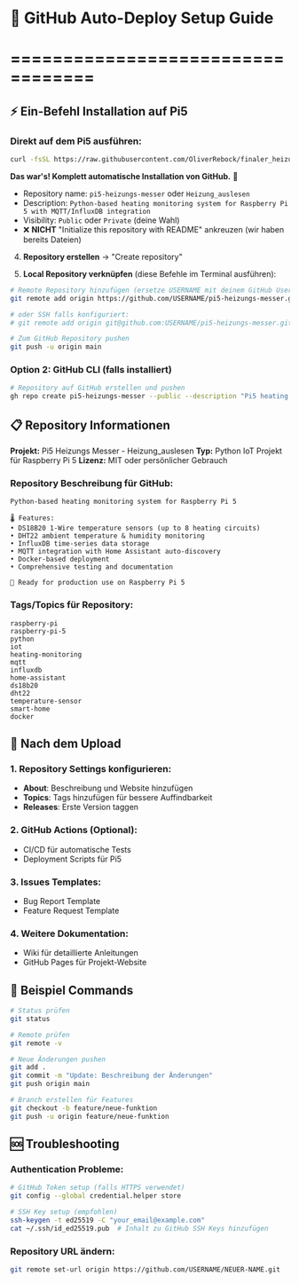 # 🚀 GitHub Auto-Deploy Setup Guide
# ==================================

## ⚡ Ein-Befehl Installation auf Pi5

### Direkt auf dem Pi5 ausführen:
```bash
curl -fsSL https://raw.githubusercontent.com/OliverRebock/finaler_heizung_ausleser/main/scripts/github_deploy.sh | bash
```

**Das war's! Komplett automatische Installation von GitHub.** 🎉
   - Repository name: `pi5-heizungs-messer` oder `Heizung_auslesen`
   - Description: `Python-based heating monitoring system for Raspberry Pi 5 with MQTT/InfluxDB integration`
   - Visibility: `Public` oder `Private` (deine Wahl)
   - ❌ **NICHT** "Initialize this repository with README" ankreuzen (wir haben bereits Dateien)

4. **Repository erstellen** → "Create repository"

5. **Local Repository verknüpfen** (diese Befehle im Terminal ausführen):

```bash
# Remote Repository hinzufügen (ersetze USERNAME mit deinem GitHub Username)
git remote add origin https://github.com/USERNAME/pi5-heizungs-messer.git

# oder SSH falls konfiguriert:
# git remote add origin git@github.com:USERNAME/pi5-heizungs-messer.git

# Zum GitHub Repository pushen
git push -u origin main
```

### Option 2: GitHub CLI (falls installiert)

```bash
# Repository auf GitHub erstellen und pushen
gh repo create pi5-heizungs-messer --public --description "Pi5 heating monitoring system" --push
```

## 📋 Repository Informationen

**Projekt:** Pi5 Heizungs Messer - Heizung_auslesen
**Typ:** Python IoT Projekt für Raspberry Pi 5
**Lizenz:** MIT oder persönlicher Gebrauch

### Repository Beschreibung für GitHub:

```
Python-based heating monitoring system for Raspberry Pi 5

🌡️ Features:
• DS18B20 1-Wire temperature sensors (up to 8 heating circuits)
• DHT22 ambient temperature & humidity monitoring  
• InfluxDB time-series data storage
• MQTT integration with Home Assistant auto-discovery
• Docker-based deployment
• Comprehensive testing and documentation

🚀 Ready for production use on Raspberry Pi 5
```

### Tags/Topics für Repository:

```
raspberry-pi
raspberry-pi-5
python
iot
heating-monitoring
mqtt
influxdb
home-assistant
ds18b20
dht22
temperature-sensor
smart-home
docker
```

## 🔧 Nach dem Upload

### 1. Repository Settings konfigurieren:
- **About**: Beschreibung und Website hinzufügen
- **Topics**: Tags hinzufügen für bessere Auffindbarkeit
- **Releases**: Erste Version taggen

### 2. GitHub Actions (Optional):
- CI/CD für automatische Tests
- Deployment Scripts für Pi5

### 3. Issues Templates:
- Bug Report Template
- Feature Request Template

### 4. Weitere Dokumentation:
- Wiki für detaillierte Anleitungen
- GitHub Pages für Projekt-Website

## 📝 Beispiel Commands

```bash
# Status prüfen
git status

# Remote prüfen  
git remote -v

# Neue Änderungen pushen
git add .
git commit -m "Update: Beschreibung der Änderungen"
git push origin main

# Branch erstellen für Features
git checkout -b feature/neue-funktion
git push -u origin feature/neue-funktion
```

## 🆘 Troubleshooting

### Authentication Probleme:
```bash
# GitHub Token setup (falls HTTPS verwendet)
git config --global credential.helper store

# SSH Key setup (empfohlen)
ssh-keygen -t ed25519 -C "your_email@example.com"
cat ~/.ssh/id_ed25519.pub  # Inhalt zu GitHub SSH Keys hinzufügen
```

### Repository URL ändern:
```bash
git remote set-url origin https://github.com/USERNAME/NEUER-NAME.git
```
